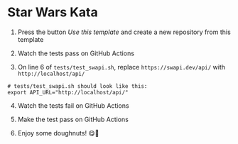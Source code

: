 # Star Wars Kata

1. Press the button _Use this template_ and create a new repository from this template

2. Watch the tests pass on GitHub Actions

3. On line 6 of `tests/test_swapi.sh`, replace `https://swapi.dev/api/` with `http://localhost/api/`

```shell
# tests/test_swapi.sh should look like this:
export API_URL="http://localhost/api/"
```

4. Watch the tests fail on GitHub Actions

5. Make the test pass on GitHub Actions

6. Enjoy some doughnuts! 😋🍩
